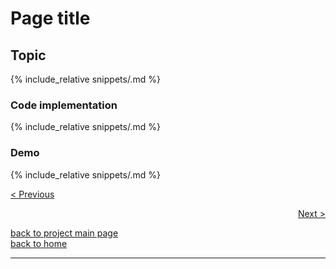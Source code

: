 # Page title
## Topic
{% include_relative snippets/.md %}

### Code implementation
{% include_relative snippets/.md %}

### Demo
{% include_relative snippets/.md %}


[< Previous](./previous.md)

<div style="text-align: right">
<a href="https://matt-a-bennett.github.io/stats_from_scratch/next.html">Next ></a>
</div>

[back to project main page](./stats_from_scratch.md)\
[back to home](../index.md)

---
<script src="https://utteranc.es/client.js"
        repo="Matt-A-Bennett/Matt-A-Bennett.github.io"
        issue-term="https://matt-a-bennett.github.io/stats_from_scratch/this_file_name.html"
        theme="github-light"
        crossorigin="anonymous"
        async>
</script>

